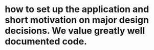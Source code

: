 # how to set up the application and short motivation on major design decisions. We value greatly well documented code.